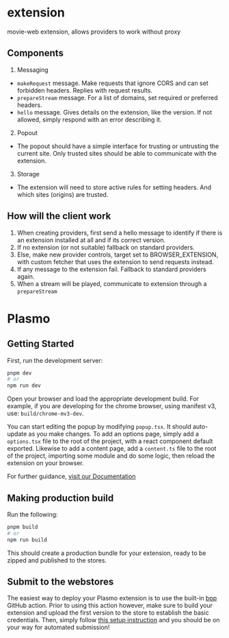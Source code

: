 # extension

movie-web extension, allows providers to work without proxy

## Components

1. Messaging
  - `makeRequest` message. Make requests that ignore CORS and can set forbidden headers. Replies with request results.
  - `prepareStream` message. For a list of domains, set required or preferred headers.
  - `hello` message. Gives details on the extension, like the version. If not allowed, simply respond with an error describing it.

2. Popout
  - The popout should have a simple interface for trusting or untrusting the current site. Only trusted sites should be able to communicate with the extension.

3. Storage
  - The extension will need to store active rules for setting headers. And which sites (origins) are trusted.

## How will the client work
1. When creating providers, first send a hello message to identify if there is an extension installed at all and if its correct version.
2. If no extension (or not suitable) fallback on standard providers.
3. Else, make new provider controls, target set to BROWSER_EXTENSION, with custom fetcher that uses the extension to send requests instead.
4. If any message to the extension fail. Fallback to standard providers again.
5. When a stream will be played, communicate to extension through a `prepareStream`

# Plasmo

## Getting Started

First, run the development server:

```bash
pnpm dev
# or
npm run dev
```

Open your browser and load the appropriate development build. For example, if you are developing for the chrome browser, using manifest v3, use: `build/chrome-mv3-dev`.

You can start editing the popup by modifying `popup.tsx`. It should auto-update as you make changes. To add an options page, simply add a `options.tsx` file to the root of the project, with a react component default exported. Likewise to add a content page, add a `content.ts` file to the root of the project, importing some module and do some logic, then reload the extension on your browser.

For further guidance, [visit our Documentation](https://docs.plasmo.com/)

## Making production build

Run the following:

```bash
pnpm build
# or
npm run build
```

This should create a production bundle for your extension, ready to be zipped and published to the stores.

## Submit to the webstores

The easiest way to deploy your Plasmo extension is to use the built-in [bpp](https://bpp.browser.market) GitHub action. Prior to using this action however, make sure to build your extension and upload the first version to the store to establish the basic credentials. Then, simply follow [this setup instruction](https://docs.plasmo.com/framework/workflows/submit) and you should be on your way for automated submission!
